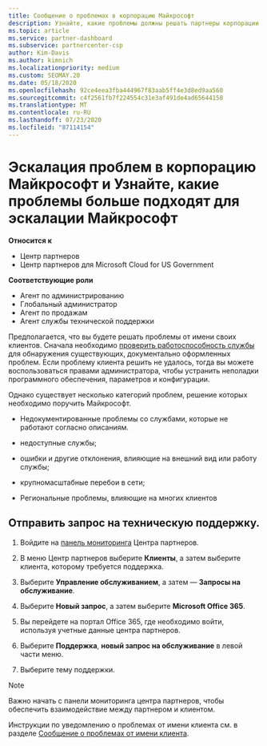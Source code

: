 ```yaml
---
title: Сообщение о проблемах в корпорацию Майкрософт
description: Узнайте, какие проблемы должны решать партнеры корпорации Майкрософт для своих клиентов и какие проблемы может потребоваться передать корпорации Майкрософт.
ms.topic: article
ms.service: partner-dashboard
ms.subservice: partnercenter-csp
author: Kim-Davis
ms.author: kimnich
ms.localizationpriority: medium
ms.custom: SEOMAY.20
ms.date: 05/18/2020
ms.openlocfilehash: 92ce4eea3fba444967f83aab5ff4e3d8ed9aa560
ms.sourcegitcommit: c4f2561fb7f224554c31e3af491de4ad65644158
ms.translationtype: MT
ms.contentlocale: ru-RU
ms.lasthandoff: 07/23/2020
ms.locfileid: "87114154"
---
```

# <a name="escalate-problems-to-microsoft-and-learn-which-issues-are-more-suited-to-microsoft-escalation"></a>Эскалация проблем в корпорацию Майкрософт и Узнайте, какие проблемы больше подходят для эскалации Майкрософт  

**Относится к**

- Центр партнеров
- Центр партнеров для Microsoft Cloud for US Government

**Соответствующие роли**

- Агент по администрированию
- Глобальный администратор
- Агент по продажам
- Агент службы технической поддержки

Предполагается, что вы будете решать проблемы от имени своих клиентов. Сначала необходимо [проверить работоспособность службы](check-service-health.md) для обнаружения существующих, документально оформленных проблем. Если проблему клиента решить не удалось, тогда вы можете воспользоваться правами администратора, чтобы устранить неполадки программного обеспечения, параметров и конфигурации.

Однако существует несколько категорий проблем, решение которых необходимо поручить Майкрософт.

- Недокументированные проблемы со службами, которые не работают согласно описаниям.

- недоступные службы;

- ошибки и другие отклонения, влияющие на внешний вид или работу службы;

- крупномасштабные перебои в сети;

- Региональные проблемы, влияющие на многих клиентов

## <a name="submit-a-support-request"></a>Отправить запрос на техническую поддержку.

1. Войдите на [панель мониторинга](https://partner.microsoft.com/dashboard) Центра партнеров.

2. В меню Центр партнеров выберите **Клиенты**, а затем выберите клиента, которому требуется поддержка.

3. Выберите **Управление обслуживанием**, а затем — **Запросы на обслуживание**.

4. Выберите **Новый запрос**, а затем выберите **Microsoft Office 365**.

5. Вы перейдете на портал Office 365, где необходимо войти, используя учетные данные центра партнеров.

6. Выберите **Поддержка**, **новый запрос на обслуживание** в левой части меню.

7. Выберите тему поддержки.

>[!NOTE]
>Важно начать с панели мониторинга центра партнеров, чтобы обеспечить взаимодействие между партнером и клиентом. 

Инструкции по уведомлению о проблемах от имени клиента см. в разделе [Сообщение о проблемах от имени клиента](report-problems-on-behalf-of-a-customer.md).

